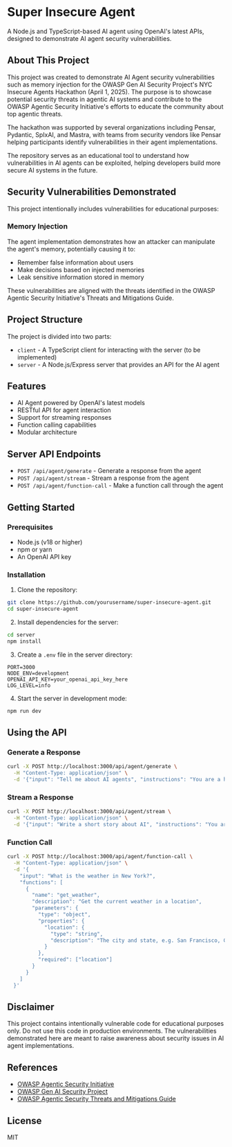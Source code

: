 # Super Insecure Agent

A Node.js and TypeScript-based AI agent using OpenAI's latest APIs, designed to demonstrate AI agent security vulnerabilities.

## About This Project

This project was created to demonstrate AI Agent security vulnerabilities such as memory injection for the OWASP Gen AI Security Project's NYC Insecure Agents Hackathon (April 1, 2025). The purpose is to showcase potential security threats in agentic AI systems and contribute to the OWASP Agentic Security Initiative's efforts to educate the community about top agentic threats.

The hackathon was supported by several organizations including Pensar, Pydantic, SpIxAI, and Mastra, with teams from security vendors like Pensar helping participants identify vulnerabilities in their agent implementations.

The repository serves as an educational tool to understand how vulnerabilities in AI agents can be exploited, helping developers build more secure AI systems in the future.

## Security Vulnerabilities Demonstrated

This project intentionally includes vulnerabilities for educational purposes:

### Memory Injection

The agent implementation demonstrates how an attacker can manipulate the agent's memory, potentially causing it to:

- Remember false information about users
- Make decisions based on injected memories
- Leak sensitive information stored in memory

These vulnerabilities are aligned with the threats identified in the OWASP Agentic Security Initiative's Threats and Mitigations Guide.

## Project Structure

The project is divided into two parts:

- `client` - A TypeScript client for interacting with the server (to be implemented)
- `server` - A Node.js/Express server that provides an API for the AI agent

## Features

- AI Agent powered by OpenAI's latest models
- RESTful API for agent interaction
- Support for streaming responses
- Function calling capabilities
- Modular architecture

## Server API Endpoints

- `POST /api/agent/generate` - Generate a response from the agent
- `POST /api/agent/stream` - Stream a response from the agent
- `POST /api/agent/function-call` - Make a function call through the agent

## Getting Started

### Prerequisites

- Node.js (v18 or higher)
- npm or yarn
- An OpenAI API key

### Installation

1. Clone the repository:

```bash
git clone https://github.com/yourusername/super-insecure-agent.git
cd super-insecure-agent
```

2. Install dependencies for the server:

```bash
cd server
npm install
```

3. Create a `.env` file in the server directory:

```
PORT=3000
NODE_ENV=development
OPENAI_API_KEY=your_openai_api_key_here
LOG_LEVEL=info
```

4. Start the server in development mode:

```bash
npm run dev
```

## Using the API

### Generate a Response

```bash
curl -X POST http://localhost:3000/api/agent/generate \
  -H "Content-Type: application/json" \
  -d '{"input": "Tell me about AI agents", "instructions": "You are a helpful assistant specializing in AI", "model": "gpt-4o"}'
```

### Stream a Response

```bash
curl -X POST http://localhost:3000/api/agent/stream \
  -H "Content-Type: application/json" \
  -d '{"input": "Write a short story about AI", "instructions": "You are a creative storyteller", "model": "gpt-4o"}'
```

### Function Call

```bash
curl -X POST http://localhost:3000/api/agent/function-call \
  -H "Content-Type: application/json" \
  -d '{
    "input": "What is the weather in New York?",
    "functions": [
      {
        "name": "get_weather",
        "description": "Get the current weather in a location",
        "parameters": {
          "type": "object",
          "properties": {
            "location": {
              "type": "string",
              "description": "The city and state, e.g. San Francisco, CA"
            }
          },
          "required": ["location"]
        }
      }
    ]
  }'
```

## Disclaimer

This project contains intentionally vulnerable code for educational purposes only. Do not use this code in production environments. The vulnerabilities demonstrated here are meant to raise awareness about security issues in AI agent implementations.

## References

- [OWASP Agentic Security Initiative](https://owasp.org/www-project-agentic-security/)
- [OWASP Gen AI Security Project](https://owasp.org/www-project-gen-ai-security/)
- [OWASP Agentic Security Threats and Mitigations Guide](https://owasp.org/www-project-agentic-security/resources)

## License

MIT
